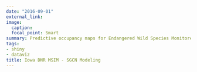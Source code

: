 ```yaml
---
date: "2016-09-01"
external_link: 
image:
  caption: 
  focal_point: Smart
summary: Predictive occupancy maps for Endangered Wild Species Monitored by the Iowa Department of Natural Resources.
tags:
- shiny
- dataviz
title: Iowa DNR MSIM - SGCN Modeling
---
```

